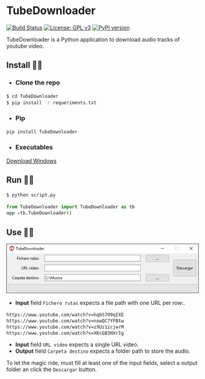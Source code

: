 # TubeDownloader 
[![Build Status](https://travis-ci.org/victordpc/TubeDownloader.svg?branch=master)](https://travis-ci.org/victordpc/TubeDownloader)
[![License: GPL v3](https://img.shields.io/badge/License-GPLv3-blue.svg)](https://www.gnu.org/licenses/gpl-3.0)
[![PyPI version](https://badge.fury.io/py/TubeDownloader.svg)](https://badge.fury.io/py/TubeDownloader)

TubeDownloader is a Python application to download audio tracks of youtube video.

## Install 🐱‍👤
* ### Clone the repo
```bash
$ cd TubeDownloader
$ pip install -r requeriments.txt
```

* ### Pip
```python
pip install TubeDownloader
```

* ### Executables
[Download Windows](https://github.com/victordpc/TubeDownloader/releases/download/v0.2.1/TubeDownloader.exe)

## Run 🐱‍🐉
```bash
$ python script.py
```

```python
from TubeDownloader import TubeDownloader as tb
app =tb.TubeDownloader()
```

## Use 🐱‍💻
![App screenshoot](img/app.png)

* **Input** field `Fichero rutas` expects a file path with one URL per row:.
```
https://www.youtube.com/watch?v=hqbS7O9qIXE
https://www.youtube.com/watch?v=nowQC7YFBtw
https://www.youtube.com/watch?v=z9Uz1icjwrM
https://www.youtube.com/watch?v=XKcGB3HXrIg
```
* **Input** field `URL video` expects a single URL video.
* **Output** field `Carpeta destino` expects a folder path to store the audio.

To let the magic ride, must fill at least one of the input fields, select a output folder an click the `Descargar` button.

